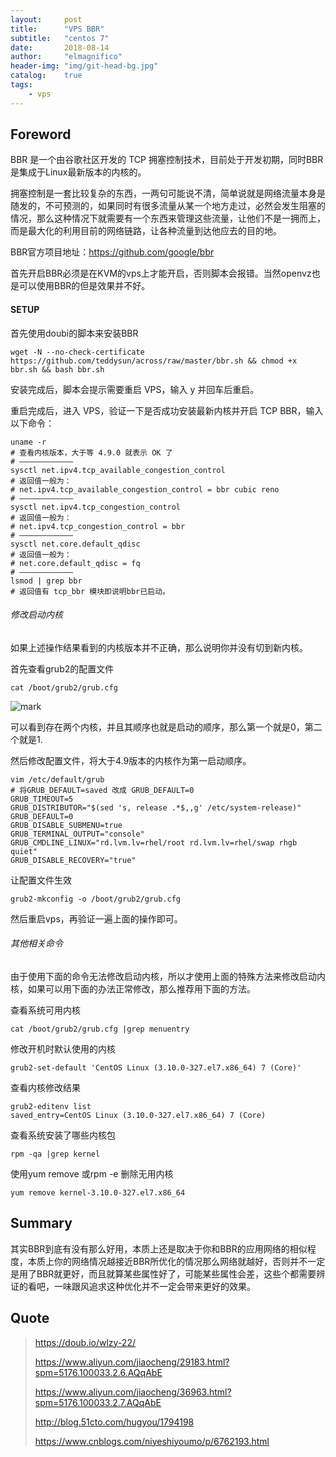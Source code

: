 ```yaml
---
layout:     post
title:      "VPS BBR"
subtitle:   "centos 7"
date:       2018-08-14
author:     "elmagnifico"
header-img: "img/git-head-bg.jpg"
catalog:    true
tags:
    - vps
---
```


## Foreword

BBR 是一个由谷歌社区开发的 TCP 拥塞控制技术，目前处于开发初期，同时BBR是集成于Linux最新版本的内核的。

拥塞控制是一套比较复杂的东西，一两句可能说不清，简单说就是网络流量本身是随发的，不可预测的，如果同时有很多流量从某一个地方走过，必然会发生阻塞的情况，那么这种情况下就需要有一个东西来管理这些流量，让他们不是一拥而上，而是最大化的利用目前的网络链路，让各种流量到达他应去的目的地。



BBR官方项目地址：https://github.com/google/bbr

首先开启BBR必须是在KVM的vps上才能开启，否则脚本会报错。当然openvz也是可以使用BBR的但是效果并不好。


#### SETUP

首先使用doubi的脚本来安装BBR

    wget -N --no-check-certificate https://github.com/teddysun/across/raw/master/bbr.sh && chmod +x bbr.sh && bash bbr.sh

安装完成后，脚本会提示需要重启 VPS，输入 y 并回车后重启。

重启完成后，进入 VPS，验证一下是否成功安装最新内核并开启 TCP BBR，输入以下命令：

    uname -r
    # 查看内核版本，大于等 4.9.0 就表示 OK 了
    # ————————————
    sysctl net.ipv4.tcp_available_congestion_control
    # 返回值一般为：
    # net.ipv4.tcp_available_congestion_control = bbr cubic reno
    # ————————————
    sysctl net.ipv4.tcp_congestion_control
    # 返回值一般为：
    # net.ipv4.tcp_congestion_control = bbr
    # ————————————
    sysctl net.core.default_qdisc
    # 返回值一般为：
    # net.core.default_qdisc = fq
    # ————————————
    lsmod | grep bbr
    # 返回值有 tcp_bbr 模块即说明bbr已启动。

###### 修改启动内核

如果上述操作结果看到的内核版本并不正确，那么说明你并没有切到新内核。

首先查看grub2的配置文件

    cat /boot/grub2/grub.cfg

![mark](https://i.loli.net/2018/11/29/5bffc41bc9697.png)

可以看到存在两个内核，并且其顺序也就是启动的顺序，那么第一个就是0，第二个就是1.

然后修改配置文件，将大于4.9版本的内核作为第一启动顺序。

    vim /etc/default/grub
    # 将GRUB_DEFAULT=saved 改成 GRUB_DEFAULT=0
    GRUB_TIMEOUT=5
    GRUB_DISTRIBUTOR="$(sed 's, release .*$,,g' /etc/system-release)"
    GRUB_DEFAULT=0
    GRUB_DISABLE_SUBMENU=true
    GRUB_TERMINAL_OUTPUT="console"
    GRUB_CMDLINE_LINUX="rd.lvm.lv=rhel/root rd.lvm.lv=rhel/swap rhgb quiet"
    GRUB_DISABLE_RECOVERY="true"

让配置文件生效

    grub2-mkconfig -o /boot/grub2/grub.cfg

然后重启vps，再验证一遍上面的操作即可。

###### 其他相关命令

由于使用下面的命令无法修改启动内核，所以才使用上面的特殊方法来修改启动内核，如果可以用下面的办法正常修改，那么推荐用下面的方法。

查看系统可用内核

    cat /boot/grub2/grub.cfg |grep menuentry

修改开机时默认使用的内核

    grub2-set-default 'CentOS Linux (3.10.0-327.el7.x86_64) 7 (Core)'

查看内核修改结果

    grub2-editenv list
    saved_entry=CentOS Linux (3.10.0-327.el7.x86_64) 7 (Core)

查看系统安装了哪些内核包

    rpm -qa |grep kernel

使用yum remove 或rpm -e 删除无用内核

    yum remove kernel-3.10.0-327.el7.x86_64

## Summary

其实BBR到底有没有那么好用，本质上还是取决于你和BBR的应用网络的相似程度，本质上你的网络情况越接近BBR所优化的情况那么网络就越好，否则并不一定是用了BBR就更好，而且就算某些属性好了，可能某些属性会差，这些个都需要辨证的看吧，一味跟风追求这种优化并不一定会带来更好的效果。

## Quote

> https://doub.io/wlzy-22/
>
> https://www.aliyun.com/jiaocheng/29183.html?spm=5176.100033.2.6.AQqAbE
>
> https://www.aliyun.com/jiaocheng/36963.html?spm=5176.100033.2.7.AQqAbE
>
> http://blog.51cto.com/hugyou/1794198
>
> https://www.cnblogs.com/niyeshiyoumo/p/6762193.html
